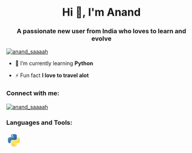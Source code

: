 <h1 align="center">Hi 👋, I'm Anand</h1>
<h3 align="center">A passionate new user from India who loves to learn and evolve</h3>

<p align="left"> <a href="https://twitter.com/anand_saaaah" target="blank"><img src="https://img.shields.io/twitter/follow/anand_saaaah?logo=twitter&style=for-the-badge" alt="anand_saaaah" /></a> </p>

- 🌱 I’m currently learning **Python**

- ⚡ Fun fact **I love to travel alot**

<h3 align="left">Connect with me:</h3>
<p align="left">
<a href="https://twitter.com/anand_saaaah" target="blank"><img align="center" src="https://raw.githubusercontent.com/rahuldkjain/github-profile-readme-generator/master/src/images/icons/Social/twitter.svg" alt="anand_saaaah" height="30" width="40" /></a>
</p>

<h3 align="left">Languages and Tools:</h3>
<p align="left"> <a href="https://www.python.org" target="_blank" rel="noreferrer"> <img src="https://raw.githubusercontent.com/devicons/devicon/master/icons/python/python-original.svg" alt="python" width="40" height="40"/> </a> </p>
